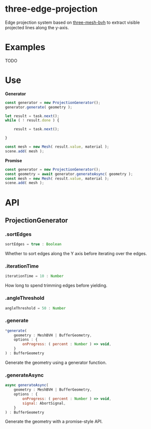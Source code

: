 # three-edge-projection

Edge projection system based on [three-mesh-bvh](https://github.com/gkjohnson/three-mesh-bvh/) to extract visible projected lines along the y-axis.

# Examples

TODO

# Use

**Generator**

```js
const generator = new ProjectionGenerator();
generator.generate( geometry );

let result = task.next();
while ( ! result.done ) {

	result = task.next();

}

const mesh = new Mesh( result.value, material );
scene.add( mesh );
```

**Promise**

```js
const generator = new ProjectionGenerator();
const geometry = await generator.generateAsync( geometry );
const mesh = new Mesh( result.value, material );
scene.add( mesh );
```


# API

## ProjectionGenerator

### .sortEdges

```js
sortEdges = true : Boolean
```

Whether to sort edges along the Y axis before iterating over the edges.

### .iterationTime

```js
iterationTime = 10 : Number
```

How long to spend trimming edges before yielding.

### .angleThreshold

```js
angleThreshold = 50 : Number
```

### .generate

```js
*generate(
	geometry : MeshBVH | BufferGeometry,
	options : {
		onProgress: ( percent : Number ) => void,
	}
) : BufferGeometry
```

Generate the geometry using a generator function.

### .generateAsync

```js
async generateAsync(
	geometry : MeshBVH | BufferGeometry,
	options : {
		onProgress: ( percent : Number ) => void,
		signal: AbortSignal,
	}
) : BufferGeometry
```

Generate the geometry with a promise-style API.
